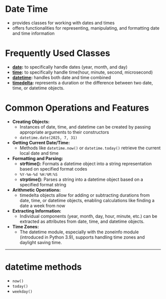 # Date Time
- provides classes for working with dates and times
- offers functionalities for representing, manipulating, and formatting date and time information

# Frequently Used Classes
- **[date](./date.md):** to specifically handle dates (year, month, and day)
- **[time]():** to specifically handle time(hour, minute, second, microsecond)
- **[datetime](./datetimeclass.md):** handles both date and time combined 
- **[timedelta]():** represents a duration or the difference between two date, time, or datetime objects.


# Common Operations and Features
- **Creating Objects:**
    - Instances of date, time, and datetime can be created by passing appropriate arguments to their constructors
    - `datetime.date(2025, 7, 31)`
- **Getting Current Date/Time:**
    - Methods like `datetime.now()` or `datetime.today()` retrieve the current local date and time
- **Formatting and Parsing:**
    - **strftime():** Formats a datetime object into a string representation based on specified format codes
    - `%Y-%m-%d %H:%M:%S`
    - **strptime():** Parses a string into a datetime object based on a specified format string
- **Arithmetic Operations:**
    - timedelta objects allow for adding or subtracting durations from date, time, or datetime objects, enabling calculations like finding a date a week from now
- **Extracting Information:**
    - Individual components (year, month, day, hour, minute, etc.) can be extracted as attributes from date, time, and datetime objects.
- **Time Zones:**
    - The datetime module, especially with the zoneinfo module (introduced in Python 3.9), supports handling time zones and daylight saving time.

_______________________________________________________

# datetime methods
- `now()`
- `today()`
- `weekday()`